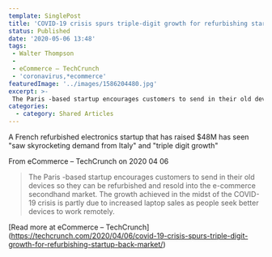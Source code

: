 ```yaml
---
template: SinglePost
title: 'COVID-19 crisis spurs triple-digit growth for refurbishing startup Back Market'
status: Published
date: '2020-05-06 13:48'
tags:
 - Walter Thompson
 -
 - eCommerce – TechCrunch
 - 'coronavirus,*ecommerce'
featuredImage: '../images/1586204480.jpg'
excerpt: >-
 The Paris -based startup encourages customers to send in their old devices so they can be refurbished and resold into the e-commerce secondhand market. The growth achieved in the midst of the COVID-19 crisis is partly due to increased laptop sales as people seek better devices to work remotely.
categories:
  - category: Shared Articles
---
```

A French refurbished electronics startup that has raised $48M has seen "saw skyrocketing demand from Italy" and "triple digit growth"

From eCommerce – TechCrunch on 2020 04 06
> The Paris -based startup encourages customers to send in their old devices so they can be refurbished and resold into the e-commerce secondhand market. The growth achieved in the midst of the COVID-19 crisis is partly due to increased laptop sales as people seek better devices to work remotely.

[Read more at eCommerce – TechCrunch] (https://techcrunch.com/2020/04/06/covid-19-crisis-spurs-triple-digit-growth-for-refurbishing-startup-back-market/)
